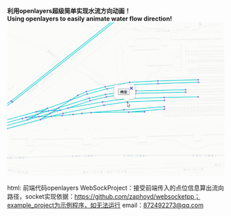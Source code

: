 **利用openlayers超级简单实现水流方向动画！**<br>
**Using openlayers to easily animate water flow direction!**<br>
![demonstrate](https://github.com/chen21749/ConnectivityAnalysis/blob/main/picture/demonstrate.gif)


html: 前端代码openlayers
WebSockProject：接受前端传入的点位信息算出流向路径，socket实现依据：https://github.com/zaphoyd/websocketpp；example_project为示例程序，如无法运行 email：872492273@qq.com
